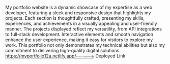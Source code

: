 My portfolio website is a dynamic showcase of my expertise as a web developer, featuring a sleek and responsive 
design that highlights my projects. Each section is thoughtfully crafted, presenting my skills, experiences, and 
achievements in a visually appealing and user-friendly manner. The projects displayed reflect my versatility, 
from API integrations to full-stack development. Interactive elements and smooth navigation enhance the user 
experience, making it easy for visitors to explore my work. This portfolio not only demonstrates my technical 
abilities but also my commitment to delivering high-quality digital solutions.
https://myportfolio12a.netlify.app/------> Deployed Link

